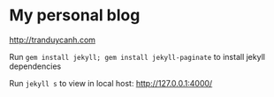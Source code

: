
# My personal blog

http://tranduycanh.com

Run `gem install jekyll; gem install jekyll-paginate` to install jekyll dependencies

Run `jekyll s` to view in local host: http://127.0.0.1:4000/
